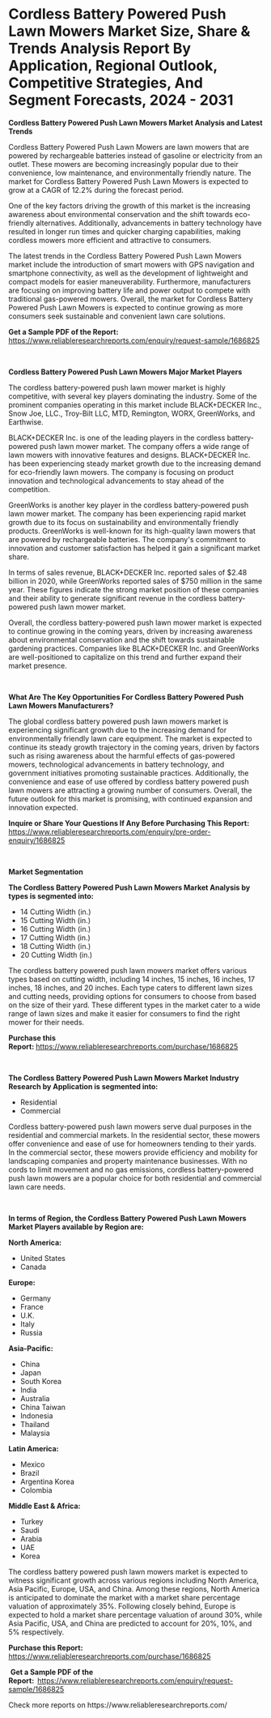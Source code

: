 <p><h1>Cordless Battery Powered Push Lawn Mowers Market Size, Share & Trends Analysis Report By Application, Regional Outlook, Competitive Strategies, And Segment Forecasts, 2024 - 2031</h1></p><p><strong>Cordless Battery Powered Push Lawn Mowers Market Analysis and Latest Trends</strong></p>
<p><p>Cordless Battery Powered Push Lawn Mowers are lawn mowers that are powered by rechargeable batteries instead of gasoline or electricity from an outlet. These mowers are becoming increasingly popular due to their convenience, low maintenance, and environmentally friendly nature. The market for Cordless Battery Powered Push Lawn Mowers is expected to grow at a CAGR of 12.2% during the forecast period.</p><p>One of the key factors driving the growth of this market is the increasing awareness about environmental conservation and the shift towards eco-friendly alternatives. Additionally, advancements in battery technology have resulted in longer run times and quicker charging capabilities, making cordless mowers more efficient and attractive to consumers.</p><p>The latest trends in the Cordless Battery Powered Push Lawn Mowers market include the introduction of smart mowers with GPS navigation and smartphone connectivity, as well as the development of lightweight and compact models for easier maneuverability. Furthermore, manufacturers are focusing on improving battery life and power output to compete with traditional gas-powered mowers. Overall, the market for Cordless Battery Powered Push Lawn Mowers is expected to continue growing as more consumers seek sustainable and convenient lawn care solutions.</p></p>
<p><strong>Get a Sample PDF of the Report:&nbsp;</strong> <a href="https://www.reliableresearchreports.com/enquiry/request-sample/1686825">https://www.reliableresearchreports.com/enquiry/request-sample/1686825</a></p>
<p>&nbsp;</p>
<p><strong>Cordless Battery Powered Push Lawn Mowers Major Market Players</strong></p>
<p><p>The cordless battery-powered push lawn mower market is highly competitive, with several key players dominating the industry. Some of the prominent companies operating in this market include BLACK+DECKER Inc., Snow Joe, LLC., Troy-Bilt LLC, MTD, Remington, WORX, GreenWorks, and Earthwise.</p><p>BLACK+DECKER Inc. is one of the leading players in the cordless battery-powered push lawn mower market. The company offers a wide range of lawn mowers with innovative features and designs. BLACK+DECKER Inc. has been experiencing steady market growth due to the increasing demand for eco-friendly lawn mowers. The company is focusing on product innovation and technological advancements to stay ahead of the competition.</p><p>GreenWorks is another key player in the cordless battery-powered push lawn mower market. The company has been experiencing rapid market growth due to its focus on sustainability and environmentally friendly products. GreenWorks is well-known for its high-quality lawn mowers that are powered by rechargeable batteries. The company's commitment to innovation and customer satisfaction has helped it gain a significant market share.</p><p>In terms of sales revenue, BLACK+DECKER Inc. reported sales of $2.48 billion in 2020, while GreenWorks reported sales of $750 million in the same year. These figures indicate the strong market position of these companies and their ability to generate significant revenue in the cordless battery-powered push lawn mower market.</p><p>Overall, the cordless battery-powered push lawn mower market is expected to continue growing in the coming years, driven by increasing awareness about environmental conservation and the shift towards sustainable gardening practices. Companies like BLACK+DECKER Inc. and GreenWorks are well-positioned to capitalize on this trend and further expand their market presence.</p></p>
<p>&nbsp;</p>
<p><strong>What Are The Key Opportunities For Cordless Battery Powered Push Lawn Mowers Manufacturers?</strong></p>
<p><p>The global cordless battery powered push lawn mowers market is experiencing significant growth due to the increasing demand for environmentally friendly lawn care equipment. The market is expected to continue its steady growth trajectory in the coming years, driven by factors such as rising awareness about the harmful effects of gas-powered mowers, technological advancements in battery technology, and government initiatives promoting sustainable practices. Additionally, the convenience and ease of use offered by cordless battery powered push lawn mowers are attracting a growing number of consumers. Overall, the future outlook for this market is promising, with continued expansion and innovation expected.</p></p>
<p><strong>Inquire or Share Your Questions If Any Before Purchasing This Report:</strong> <a href="https://www.reliableresearchreports.com/enquiry/pre-order-enquiry/1686825">https://www.reliableresearchreports.com/enquiry/pre-order-enquiry/1686825</a></p>
<p>&nbsp;</p>
<p><strong>Market Segmentation</strong></p>
<p><strong>The Cordless Battery Powered Push Lawn Mowers Market Analysis by types is segmented into:</strong></p>
<p><ul><li>14 Cutting Width (in.)</li><li>15 Cutting Width (in.)</li><li>16 Cutting Width (in.)</li><li>17 Cutting Width (in.)</li><li>18 Cutting Width (in.)</li><li>20 Cutting Width (in.)</li></ul></p>
<p><p>The cordless battery powered push lawn mowers market offers various types based on cutting width, including 14 inches, 15 inches, 16 inches, 17 inches, 18 inches, and 20 inches. Each type caters to different lawn sizes and cutting needs, providing options for consumers to choose from based on the size of their yard. These different types in the market cater to a wide range of lawn sizes and make it easier for consumers to find the right mower for their needs.</p></p>
<p><strong>Purchase this Report:&nbsp;</strong><a href="https://www.reliableresearchreports.com/purchase/1686825">https://www.reliableresearchreports.com/purchase/1686825</a></p>
<p>&nbsp;</p>
<p><strong>The Cordless Battery Powered Push Lawn Mowers Market Industry Research by Application is segmented into:</strong></p>
<p><ul><li>Residential</li><li>Commercial</li></ul></p>
<p><p>Cordless battery-powered push lawn mowers serve dual purposes in the residential and commercial markets. In the residential sector, these mowers offer convenience and ease of use for homeowners tending to their yards. In the commercial sector, these mowers provide efficiency and mobility for landscaping companies and property maintenance businesses. With no cords to limit movement and no gas emissions, cordless battery-powered push lawn mowers are a popular choice for both residential and commercial lawn care needs.</p></p>
<p>&nbsp;</p>
<p><strong>In terms of Region, the Cordless Battery Powered Push Lawn Mowers Market Players available by Region are:</strong></p>
<p>
    <p> <strong> North America: </strong>
        <ul>
            <li>United States</li>
            <li>Canada</li>
        </ul>
        </p> 
    <p> <strong> Europe: </strong>
        <ul>
            <li>Germany</li>
            <li>France</li>
            <li>U.K.</li>
            <li>Italy</li>
            <li>Russia</li>
        </ul>
        </p> 
    <p> <strong> Asia-Pacific: </strong>
        <ul>
            <li>China</li>
            <li>Japan</li>
            <li>South Korea</li>
            <li>India</li>
            <li>Australia</li>
            <li>China Taiwan</li>
            <li>Indonesia</li>
            <li>Thailand</li>
            <li>Malaysia</li>
        </ul>
        </p> 
    <p> <strong> Latin America: </strong>
        <ul>
            <li>Mexico</li>
            <li>Brazil</li>
            <li>Argentina Korea</li>
            <li>Colombia</li>
        </ul>
        </p> 
    <p> <strong> Middle East & Africa: </strong>
        <ul>
            <li>Turkey</li>
            <li>Saudi</li>
            <li>Arabia</li>
            <li>UAE</li>
            <li>Korea</li>
        </ul>
    </p>
    </p>
<p><p>The cordless battery powered push lawn mowers market is expected to witness significant growth across various regions including North America, Asia Pacific, Europe, USA, and China. Among these regions, North America is anticipated to dominate the market with a market share percentage valuation of approximately 35%. Following closely behind, Europe is expected to hold a market share percentage valuation of around 30%, while Asia Pacific, USA, and China are predicted to account for 20%, 10%, and 5% respectively.</p></p>
<p><strong>Purchase this Report: </strong><a href="https://www.reliableresearchreports.com/purchase/1686825">https://www.reliableresearchreports.com/purchase/1686825</a></p>
<p>&nbsp;<strong>Get a Sample PDF of the Report:&nbsp;&nbsp;</strong><a href="https://www.reliableresearchreports.com/enquiry/request-sample/1686825">https://www.reliableresearchreports.com/enquiry/request-sample/1686825</a></p>
<p><strong></strong></p>
<p>Check more reports on https://www.reliableresearchreports.com/</p>